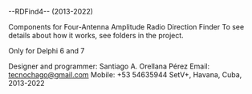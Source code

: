 --RDFind4-- (2013-2022)

Components for Four-Antenna Amplitude Radio Direction Finder
To see details about how it works, see folders in the project.

Only for Delphi 6 and 7

Designer and programmer: Santiago A. Orellana Pérez
Email: tecnochago@gmail.com
Mobile: +53 54635944
SetV+, Havana, Cuba, 2013-2022